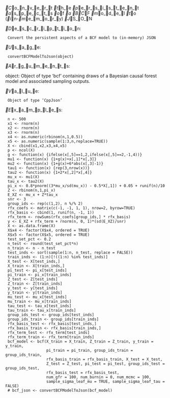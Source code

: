 _C_o_n_v_e_r_t _t_h_e _p_e_r_s_i_s_t_e_n_t _a_s_p_e_c_t_s _o_f _a _B_C_F _m_o_d_e_l _t_o (_i_n-_m_e_m_o_r_y) _J_S_O_N

_D_e_s_c_r_i_p_t_i_o_n:

     Convert the persistent aspects of a BCF model to (in-memory) JSON

_U_s_a_g_e:

     convertBCFModelToJson(object)
     
_A_r_g_u_m_e_n_t_s:

  object: Object of type ‘bcf’ containing draws of a Bayesian causal
          forest model and associated sampling outputs.

_V_a_l_u_e:

     Object of type ‘CppJson’

_E_x_a_m_p_l_e_s:

     n <- 500
     x1 <- rnorm(n)
     x2 <- rnorm(n)
     x3 <- rnorm(n)
     x4 <- as.numeric(rbinom(n,1,0.5))
     x5 <- as.numeric(sample(1:3,n,replace=TRUE))
     X <- cbind(x1,x2,x3,x4,x5)
     p <- ncol(X)
     g <- function(x) {ifelse(x[,5]==1,2,ifelse(x[,5]==2,-1,4))}
     mu1 <- function(x) {1+g(x)+x[,1]*x[,3]}
     mu2 <- function(x) {1+g(x)+6*abs(x[,3]-1)}
     tau1 <- function(x) {rep(3,nrow(x))}
     tau2 <- function(x) {1+2*x[,2]*x[,4]}
     mu_x <- mu1(X)
     tau_x <- tau2(X)
     pi_x <- 0.8*pnorm((3*mu_x/sd(mu_x)) - 0.5*X[,1]) + 0.05 + runif(n)/10
     Z <- rbinom(n,1,pi_x)
     E_XZ <- mu_x + Z*tau_x
     snr <- 3
     group_ids <- rep(c(1,2), n %/% 2)
     rfx_coefs <- matrix(c(-1, -1, 1, 1), nrow=2, byrow=TRUE)
     rfx_basis <- cbind(1, runif(n, -1, 1))
     rfx_term <- rowSums(rfx_coefs[group_ids,] * rfx_basis)
     y <- E_XZ + rfx_term + rnorm(n, 0, 1)*(sd(E_XZ)/snr)
     X <- as.data.frame(X)
     X$x4 <- factor(X$x4, ordered = TRUE)
     X$x5 <- factor(X$x5, ordered = TRUE)
     test_set_pct <- 0.2
     n_test <- round(test_set_pct*n)
     n_train <- n - n_test
     test_inds <- sort(sample(1:n, n_test, replace = FALSE))
     train_inds <- (1:n)[!((1:n) %in% test_inds)]
     X_test <- X[test_inds,]
     X_train <- X[train_inds,]
     pi_test <- pi_x[test_inds]
     pi_train <- pi_x[train_inds]
     Z_test <- Z[test_inds]
     Z_train <- Z[train_inds]
     y_test <- y[test_inds]
     y_train <- y[train_inds]
     mu_test <- mu_x[test_inds]
     mu_train <- mu_x[train_inds]
     tau_test <- tau_x[test_inds]
     tau_train <- tau_x[train_inds]
     group_ids_test <- group_ids[test_inds]
     group_ids_train <- group_ids[train_inds]
     rfx_basis_test <- rfx_basis[test_inds,]
     rfx_basis_train <- rfx_basis[train_inds,]
     rfx_term_test <- rfx_term[test_inds]
     rfx_term_train <- rfx_term[train_inds]
     bcf_model <- bcf(X_train = X_train, Z_train = Z_train, y_train = y_train, 
                      pi_train = pi_train, group_ids_train = group_ids_train, 
                      rfx_basis_train = rfx_basis_train, X_test = X_test, 
                      Z_test = Z_test, pi_test = pi_test, group_ids_test = group_ids_test,
                      rfx_basis_test = rfx_basis_test, 
                      num_gfr = 100, num_burnin = 0, num_mcmc = 100, 
                      sample_sigma_leaf_mu = TRUE, sample_sigma_leaf_tau = FALSE)
     # bcf_json <- convertBCFModelToJson(bcf_model)
     
